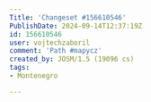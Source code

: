 ```yaml
---
Title: 'Changeset #156610546'
PublishDate: 2024-09-14T12:37:19Z
id: 156610546
user: vojtechzaboril
comment: 'Path #mapycz'
created_by: JOSM/1.5 (19096 cs)
tags:
- Montenegro

---
```

